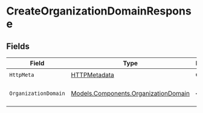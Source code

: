 # CreateOrganizationDomainResponse


## Fields

| Field                                                                                 | Type                                                                                  | Required                                                                              | Description                                                                           |
| ------------------------------------------------------------------------------------- | ------------------------------------------------------------------------------------- | ------------------------------------------------------------------------------------- | ------------------------------------------------------------------------------------- |
| `HttpMeta`                                                                            | [HTTPMetadata](../../Models/Components/HTTPMetadata.md)                               | :heavy_check_mark:                                                                    | N/A                                                                                   |
| `OrganizationDomain`                                                                  | [Models.Components.OrganizationDomain](../../Models/Components/OrganizationDomain.md) | :heavy_minus_sign:                                                                    | An organization domain                                                                |